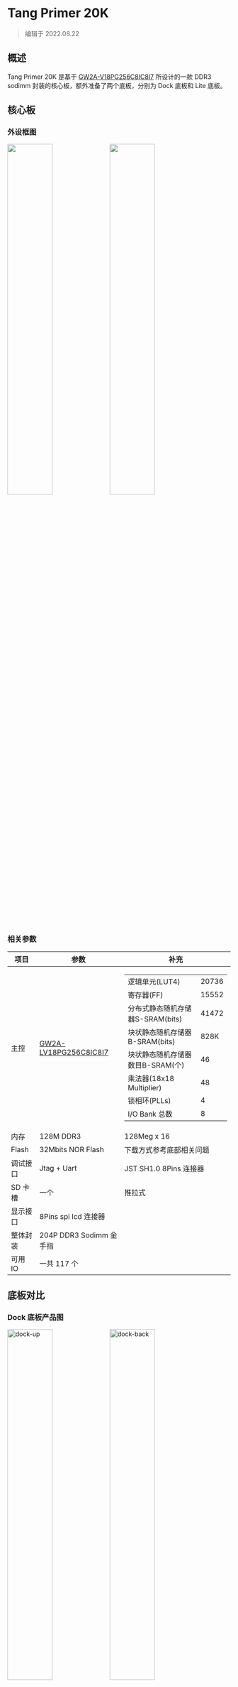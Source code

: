 # Tang Primer 20K

> 编辑于 2022.08.22

## 概述

Tang Primer 20K 是基于 [GW2A-V18PG256C8IC8I7](http://www.gowinsemi.com.cn/prod_view.aspx?TypeId=10&amp;FId=t3:10:3&amp;Id=167#GW2A) 所设计的一款 DDR3 sodimm 封装的核心板，额外准备了两个底板，分别为 Dock 底板和 Lite 底板。

## 核心板

### 外设框图

<div>
    <img src="./assets/20k_front.png" width=45%>
    <img src="./assets/20k_back.png" width=45%>
</div>

### 相关参数

<table>
	<thead>
		<tr>
			<th style="text-align:center">项目</th>
			<th style="text-align:center">参数</th>
			<th style="text-align:center">补充</th>
		</tr>
	</thead>
	<tbody>
		<tr>
			<td style="text-align:left">主控</td>
			<td style="text-align:left"><a href="http://www.gowinsemi.com.cn/prod_view.aspx?TypeId=10&amp;FId=t3:10:3&amp;Id=167#GW2A">GW2A-LV18PG256C8IC8I7</a>
			</td>
			<td style="text-align:left">
				<table>
					<tr>
						<td>逻辑单元(LUT4)</td>
						<td>20736</td>
					</tr>
					<tr>
						<td>寄存器(FF)</td>
						<td>15552</td>
					</tr>
					<tr>
						<td>分布式静态随机存储器S-SRAM(bits)</td>
						<td>41472</td>
					</tr>
					<tr>
						<td>块状静态随机存储器B-SRAM(bits)</td>
						<td>828K</td>
					</tr>
					<tr>
						<td>块状静态随机存储器数目B-SRAM(个)</td>
						<td>46</td>
					</tr>
					<tr>
						<td>乘法器(18x18 Multiplier)</td>
						<td>48</td>
					</tr>
					<tr>
						<td>锁相环(PLLs)</td>
						<td>4</td>
					</tr>
					<tr>
						<td>I/O Bank 总数</td>
						<td>8</td>
					</tr>
				</table>
			</td>
		</tr>
		<tr>
			<td style="text-align:left">内存</td>
			<td style="text-align:left">128M DDR3</td>
			<td style="text-align:left">128Meg x 16</td>
		</tr>
		<tr>
			<td style="text-align:left">Flash</td>
			<td style="text-align:left">32Mbits NOR Flash</td>
			<td style="text-align:left">下载方式参考底部相关问题</td>
		</tr>
		<tr>
			<td style="text-align:left">调试接口</td>
			<td style="text-align:left">Jtag + Uart</td>
			<td style="text-align:left">JST SH1.0 8Pins 连接器</td>
		</tr>
		<tr>
			<td style="text-align:left">SD 卡槽</td>
			<td style="text-align:left">一个</td>
			<td style="text-align:left">推拉式</td>
		</tr>
		<tr>
			<td style="text-align:left">显示接口</td>
			<td style="text-align:left">8Pins spi lcd 连接器</td>
			<td style="text-align:left"></td>
		</tr>
		<tr>
			<td style="text-align:left">整体封装</td>
			<td style="text-align:left">204P DDR3 Sodimm 金手指</td>
			<td style="text-align:left"></td>
		</tr>
		<tr>
			<td style="text-align:left">可用 IO</td>
			<td style="text-align:left">一共 117 个</td>
			<td style="text-align:left"></td>
		</tr>
	</tbody>
</table>

## 底板对比

### Dock 底板产品图

<div>
<img src="./assets/dock-up.png" alt="dock-up" width=45%>
<img src="./assets/dock-back.png" alt="dock-back" width=45%>
</div>

### Lite 底板产品图

底板左上角 R8 与 P9 之间为 P8 引脚。已标明

<div>
<img src="./assets/lite-up.png" alt="lite-up" width=45%>
<img src="./assets/lite-back.png" alt="lite-back" width=45%>
</div>

### 外设参数对比

<table>
	<thead>
		<tr>
			<th rowspan="2" colspan="2">项目</th>
			<th colspan="2">Dock</th>
			<th colspan="2">Lite</th>
		</tr>
		<tr>
			<th>数量</th>
			<th>补充说明</th>
			<th>数量</th>
			<th>补充说明</th>
		</tr>
	</thead>
	<body>
		<tr>
			<td colspan="2">RGB 接口</td>
			<td>1</td>
			<td>RGB565 40P FPC 连接器</td>
			<td></td>
			<td></td>
		</tr>
		<tr>
			<td colspan="2">DVP 接口</td>
			<td>1</td>
			<td>24P FPC 连接器</td>
			<td></td>
			<td></td>
		</tr>
		<tr>
			<td colspan="2">麦克风阵列接口</td>
			<td>1</td>
			<td>10P FPC 连接器</td>
			<td></td>
			<td></td>
		</tr>
		<tr>
			<td colspan="2">触摸接口</td>
			<td>1</td>
			<td>4P FPC 连接器</td>
			<td></td>
			<td></td>
		</tr>
		<tr>
			<td colspan="2">PMOD 接口</td>
			<td>4</td>
			<td></td>
			<td>4</td>
			<td></td>
		</tr>
		<tr>
			<td colspan="2">3.5mm 耳机接口</td>
			<td>1</td>
			<td>使用 LPA4809MSF 驱动</td>
			<td></td>
			<td></td>
		</tr>
		<tr>
			<td colspan="2">拨码开关</td>
			<td>1</td>
			<td>5P 拨码开关</td>
			<td></td>
			<td></td>
		</tr>
		<tr>
			<td colspan="2">滑动开关</td>
			<td>1</td>
			<td>切换板载 USB 功能</td>
			<td>2</td>
			<td>用户自定义功能</td>
		</tr>
		<tr>
			<td style="white-space:nowrap" rowspan="2">Type-C 接口</td>
			<td style="white-space:nowrap">USB-JTAG&UART</td>
			<td>1</td>
			<td>板载 BL702 芯片用来<br>下载比特流并提供串口功能</td>
			<td></td>
			<td></td>
		</tr>
		<tr>
			<td>自定义 USB</td>
			<td>1</td>
			<td>USB3317 芯片与滑动开关<br>来自定义该 USB 接口功能</td>
			<td></td>
			<td></td>
		</tr>
		<tr>
			<td colspan="2">无线天线</td>
			<td>1</td>
			<td>使用 BL702 芯片的无线功能</td>
			<td></td>
			<td></td>
		</tr>
		<tr>
			<td colspan="2">按键</td>
			<td>6</td>
			<td>一个用来烧录 BL702,<br>剩下五个用户自定义功能</td>
			<td>2</td>
			<td></td>
		</tr>
		<tr>
			<td colspan="2">LED</td>
			<td>6</td>
			<td></td>
			<td></td>
			<td></td>
		</tr>
		<tr>
			<td colspan="2">HDMI 接口</td>
			<td>1</td>
			<td></td>
			<td></td>
			<td></td>
		</tr>
		<tr>
			<td colspan="2">以太网接口</td>
			<td>1</td>
			<td>TL8201F 芯片实现以太网功能</td>
			<td></td>
			<td></td>
		</tr>
		<!-- <tr>
			<td colspan="2">RGB LED</td>
			<td>1</td>
			<td>WS2812 灯珠</td>
			<td></td>
			<td></td>
		</tr> -->
	</body>
</table>


## 硬件资料汇总

规格书、原理图、尺寸图等均可在这里找到：[点击这里](https://dl.sipeed.com/shareURL/TANG/Primer_20K)

## 开箱指南

前往 [开箱指南](./start.md) 来开始使用这个板子

## 上手指引
   
1. 安装 IDE ：[点击这里](https://wiki.sipeed.com/soft/Tang/zh/Tang-Nano-Doc/get_started/install-the-ide.html)

2. 阅读 <a href="https://wiki.sipeed.com/news/others/20k_lite_start/20k_lite_start.html" target="blank">这个</a> 完成点灯操作。

    进行完上面的点灯操作后可以考虑将一个灯闪改为多个灯一起闪，来提升自己

3. 如果进行完上面的点灯操作后后感觉有压力，可以自己查漏补缺：
   可以在下面的这些网站学习 Verilog:
	+ 在线免费教程：[菜鸟教程](https://www.runoob.com/w3cnote/verilog-tutorial.html)（学习Verilog）
	+ 在线免费 FPGA 教程：[Verilog](https://www.asic-world.com/verilog/index.html)
	+ Verilog 刷题网站：[HDLBits](https://hdlbits.01xz.net/wiki/Main_Page)
	+ 在线高云半导体视频教程：[点击这里](http://www.gowinsemi.com.cn/video_complex.aspx?FId=n15:15:26)

   对 IDE 使用有疑问的话，可以查看官方的一些文档来熟悉相关内容
   - [SUG100-2.6_Gowin云源软件用户指南.pdf](http://cdn.gowinsemi.com.cn/SUG100-2.6_Gowin%E4%BA%91%E6%BA%90%E8%BD%AF%E4%BB%B6%E7%94%A8%E6%88%B7%E6%8C%87%E5%8D%97.pdf)
   - [SUG949-1.1_Gowin_HDL编码风格用户指南.pdf](http://cdn.gowinsemi.com.cn/SUG949-1.1_Gowin_HDL%E7%BC%96%E7%A0%81%E9%A3%8E%E6%A0%BC%E7%94%A8%E6%88%B7%E6%8C%87%E5%8D%97.pdf)
   - <a href="http://cdn.gowinsemi.com.cn/UG286-1.9.1_Gowin%E6%97%B6%E9%92%9F%E8%B5%84%E6%BA%90(Clock)%E7%94%A8%E6%88%B7%E6%8C%87%E5%8D%97.pdf">UG286-1.9.1_Gowin时钟资源(Clock)用户指南.pdf</a>
   - [SUG940-1.3_Gowin设计时序约束用户指南.pdf](http://cdn.gowinsemi.com.cn/SUG940-1.3_Gowin%E8%AE%BE%E8%AE%A1%E6%97%B6%E5%BA%8F%E7%BA%A6%E6%9D%9F%E7%94%A8%E6%88%B7%E6%8C%87%E5%8D%97.pdf)
   - [SUG502-1.3_Gowin_Programmer用户指南.pdf](http://cdn.gowinsemi.com.cn/SUG502-1.3_Gowin_Programmer%E7%94%A8%E6%88%B7%E6%8C%87%E5%8D%97.pdf)
   - [SUG114-2.5_Gowin在线逻辑分析仪用户指南.pdf](http://cdn.gowinsemi.com.cn/SUG114-2.5_Gowin%E5%9C%A8%E7%BA%BF%E9%80%BB%E8%BE%91%E5%88%86%E6%9E%90%E4%BB%AA%E7%94%A8%E6%88%B7%E6%8C%87%E5%8D%97.pdf)

   上面的所有文档都已经打包进了下载站[点我跳转](https://dl.sipeed.com/shareURL/TANG/Primer_20K/07_Chip_manual/CN/%E9%80%9A%E7%94%A8%E6%8C%87%E5%BC%95)，需要的话可以点击压缩包全都下载下来。

## 例程汇总

https://github.com/sipeed/TangPrimer-20K-example

部分教程：

- LED drive ：<a href="https://wiki.sipeed.com/news/others/20k_lite_start/20k_lite_start.html" target="blank">点我跳转</a>

## 交流方式

- **交流论坛: [bbs.sipeed.com](bbs.sipeed.com)**
- **QQ 交流群：[834585530](https://jq.qq.com/?_wv=1027&k=wBb8XUan)**
- 直接本页下方留言

## 补充说明

对于板子上的 bank 0、bank 1、bank 7 这 3 个 bank 电压，默认所接的是 3.3V，对应的 bank IO 会对外输出 3.3V 电压。如果需要输入自定义的 IO bank 电压，请拆除 R5 和 R9，请参考对应 Assembly [点我跳转](https://dl.sipeed.com/shareURL/TANG/Primer_20K/03_Bit_number_map) 图来确定 R5 和 R9 的位置。

![io_vltage](./assets/io_vltage.png)

对应核心板原理图上在金手指处的说明如下

![sodimm_voltage](./assets/sodimm_voltage.png)

## 相关问题

### 如何下载到外部 FLASH
进行如下选项设置：
<img src="./assets/flash_mode.png" alt="flash_mode" width=75%>
<!-- ![flash_mode](./assets/flash_mode.png) -->

### 烧录后没反应或者引脚现象不对
首先确定选择了正确的型号，下图中的每一个参数都要求一致
<img src="./assets/device_choose.png" alt="device_choose" width=75%><br>
<!-- ![device_choose](./assets/device_choose.png) -->
然后检查自己的代码和对应的仿真波形是否满足要求
<!-- 
### 之前成功烧录过一次外部 Flash 后 Programmer 软件无法再烧录

注意描述是之前成功烧录过一次 Flash。

这种情况默认为启用了错误的引脚复用而导致下载器不能再识别到 FPGA 的 JTAG。解决办法是在芯片通电前将核心板上的 Flash 使能引脚拉高来阻止 FPGA 加载固件。使用金属将板子上的 Flash 短接后再通电即可解决。短接的具体位置见下图 Flash 处两侧的红框处。

![flash_cs](./assets/flash_cs.png) -->

### 更多问题及其解决办法前往[相关问题](./../Tang-Nano-Doc/questions.md)查看
